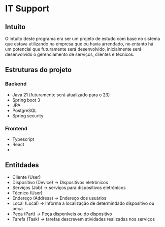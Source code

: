 # IT Support

## Intuito
O intuito deste programa era ser um projeto de estudo com base no sistema que estava utilizando
na empresa que eu havia arrendado, no entanto há um potencial que futuramente será desenvolvido,
inicialmente será desenvolvido o gerenciamento de serviços, clientes e técnicos.


## Estruturas do projeto
### Backend

* Java 21 (futuramente será atualizado para o 23)
* Spring boot 3
* JPA
* PostgreSQL
* Spring security

### Frontend

* Typescript
* React
* 

## Entitdades
* Cliente (User)
* Dispositivo (Device) -> Dispositivos eletrônicos
* Serviços (Job) -> serviços para dispositivos eletrônicos 
* Técnico (User)
* Endereço (Address) -> Endereço dos usuários
* Local (Local) -> Informa a localização de determindado dispositivo ou peça
* Peça (Part) -> Peça disponíveis ou do dispositivo
* Tarefa (Task) -> tarefas descrevem atividades realizadas nos serviços

